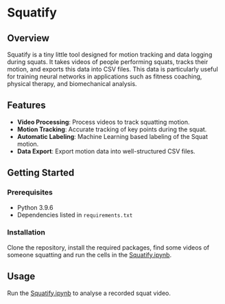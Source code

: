 # Squatify

## Overview
Squatify is a tiny little tool designed for motion tracking and data logging during squats. It takes videos of people performing squats, tracks their motion, and exports this data into CSV files. This data is particularly useful for training neural networks in applications such as fitness coaching, physical therapy, and biomechanical analysis.

## Features
- **Video Processing**: Process videos to track squatting motion.
- **Motion Tracking**: Accurate tracking of key points during the squat.
- **Automatic Labeling**: Machine Learning based labeling of the Squat motion.
- **Data Export**: Export motion data into well-structured CSV files.

## Getting Started
### Prerequisites
- Python 3.9.6
- Dependencies listed in `requirements.txt`

### Installation
Clone the repository, install the required packages, find some videos of someone squatting and run the cells in the [Squatify.ipynb](Squatify.ipynb).

## Usage
Run the [Squatify.ipynb](Squatify.ipynb) to analyse a recorded squat video.
